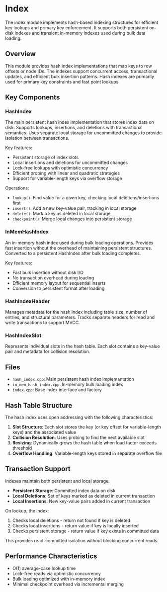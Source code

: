 # Index

The index module implements hash-based indexing structures for efficient key lookups and primary key enforcement. It supports both persistent on-disk indexes and transient in-memory indexes used during bulk data loading.

## Overview

This module provides hash index implementations that map keys to row offsets or node IDs. The indexes support concurrent access, transactional updates, and efficient bulk insertion patterns. Hash indexes are primarily used for primary key constraints and fast point lookups.

## Key Components

### HashIndex
The main persistent hash index implementation that stores index data on disk. Supports lookups, insertions, and deletions with transactional semantics. Uses separate local storage for uncommitted changes to provide isolation between transactions.

Key features:
- Persistent storage of index slots
- Local insertions and deletions for uncommitted changes
- Lock-free lookups with optimistic concurrency
- Efficient probing with linear and quadratic strategies
- Support for variable-length keys via overflow storage

Operations:
- `lookup()`: Find value for a given key, checking local deletions/insertions first
- `insert()`: Add a new key-value pair, tracking in local storage
- `delete()`: Mark a key as deleted in local storage
- `checkpoint()`: Merge local changes into persistent storage

### InMemHashIndex
An in-memory hash index used during bulk loading operations. Provides fast insertion without the overhead of maintaining persistent structures. Converted to a persistent HashIndex after bulk loading completes.

Key features:
- Fast bulk insertion without disk I/O
- No transaction overhead during loading
- Efficient memory layout for sequential inserts
- Conversion to persistent format after loading

### HashIndexHeader
Manages metadata for the hash index including table size, number of entries, and structural parameters. Tracks separate headers for read and write transactions to support MVCC.

### HashIndexSlot
Represents individual slots in the hash table. Each slot contains a key-value pair and metadata for collision resolution.

## Files

- `hash_index.cpp`: Main persistent hash index implementation
- `in_mem_hash_index.cpp`: In-memory bulk loading index
- `index.cpp`: Base index interface and factory

## Hash Table Structure

The hash index uses open addressing with the following characteristics:

1. **Slot Structure**: Each slot stores the key (or key offset for variable-length keys) and the associated value
2. **Collision Resolution**: Uses probing to find the next available slot
3. **Resizing**: Dynamically grows the hash table when load factor exceeds threshold
4. **Overflow Handling**: Variable-length keys stored in separate overflow file

## Transaction Support

Indexes maintain both persistent and local storage:

- **Persistent Storage**: Committed index data on disk
- **Local Deletions**: Set of keys marked as deleted in current transaction
- **Local Insertions**: New key-value pairs added in current transaction

On lookup, the index:
1. Checks local deletions - return not found if key is deleted
2. Checks local insertions - return value if key is locally inserted
3. Checks persistent storage - return value if key exists in committed data

This provides read-committed isolation without blocking concurrent reads.

## Performance Characteristics

- O(1) average-case lookup time
- Lock-free reads via optimistic concurrency
- Bulk loading optimized with in-memory index
- Minimal checkpoint overhead via incremental merging
